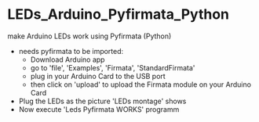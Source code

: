 # LEDs_Arduino_Pyfirmata_Python
make Arduino LEDs work using Pyfirmata (Python)

+ needs pyfirmata to be imported:
    - Download Arduino app
    - go to 'file', 'Examples', 'Firmata', 'StandardFirmata'
    - plug in your Arduino Card to the USB port
    - then click on 'upload' to upload the Firmata module on your Arduino Card
+ Plug the LEDs as the picture 'LEDs montage' shows
+ Now execute 'Leds Pyfirmata WORKS' programm
